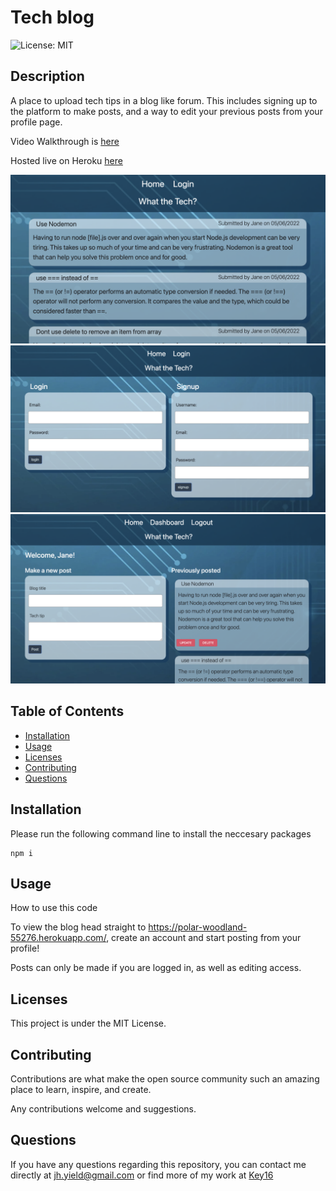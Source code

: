 # Tech blog

![License: MIT](https://img.shields.io/badge/License-MIT-yellow.svg)
## Description
A place to upload tech tips in a blog like forum. This includes signing up to the platform to make posts, and a way to edit your previous posts from your profile page.

Video Walkthrough is [here](https://www.loom.com/share/2f5ed4ec2ee349b687e08bf938887056)

Hosted live on Heroku [here](https://polar-woodland-55276.herokuapp.com) 

![Homepage](./assets/Homepage.png)
![Login](./assets/Login.png)
![Dashboard](./assets/Dashboard.png)


## Table of Contents

* [Installation](#installation)
* [Usage](#usage)
* [Licenses](#licenses)
* [Contributing](#contributing)
* [Questions](#questions)

## Installation 
Please run the following command line to install the neccesary packages
```
npm i
```


## Usage
How to use this code

To view the blog head straight to https://polar-woodland-55276.herokuapp.com/, create an account and start posting from your profile!

Posts can only be made if you are logged in, as well as editing access.

## Licenses
This project is under the MIT License.

## Contributing
Contributions are what make the open source community such an amazing place to learn, inspire, and create. 

Any contributions welcome and suggestions.

## Questions

If you have any questions regarding this repository, you can contact me directly at jh.yield@gmail.com or find more of my work at [Key16](https://github.com/Key16)
